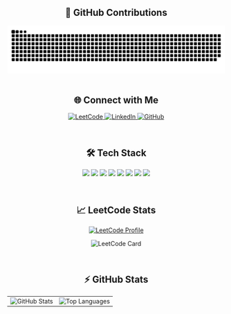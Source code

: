 <!-- 🐍 GitHub Contribution Snake -->
<div align="center"> 
  <h2>🐍 GitHub Contributions</h2>
  <img alt="snake eating my contributions" src="https://raw.githubusercontent.com/salesp07/salesp07/output/github-contribution-grid-snake.svg" />
</div>

<br/>

<!-- 🔗 Social Links -->
<h2 align="center">🌐 Connect with Me</h2>
<p align="center">
  <a href="https://leetcode.com/u/usergopal/" target="_blank">
    <img src="https://img.shields.io/badge/LeetCode-FFA116?style=for-the-badge&logo=leetcode&logoColor=white" alt="LeetCode" />
  </a>
  <a href="[linkedin.com/in/gopal-ojha-763152171](https://www.linkedin.com/in/gopal-ojha-763152171)" target="_blank">
    <img src="https://img.shields.io/badge/LinkedIn-0077B5?style=for-the-badge&logo=linkedin&logoColor=white" alt="LinkedIn" />
  </a>
  <a href="https://github.com/OjhaGopal" target="_blank">
    <img src="https://img.shields.io/badge/GitHub-181717?style=for-the-badge&logo=github&logoColor=white" alt="GitHub" />
  </a>
</p>

<br/>

<!-- 🧠 Tech Stack -->
<h2 align="center">🛠 Tech Stack</h2>
<p align="center">
  <img src="https://img.shields.io/badge/Python-3776AB?style=for-the-badge&logo=python&logoColor=white" />
  <img src="https://img.shields.io/badge/Java-007396?style=for-the-badge&logo=java&logoColor=white" />
  <img src="https://img.shields.io/badge/JavaScript-F7DF1E?style=for-the-badge&logo=javascript&logoColor=black" />
  <img src="https://img.shields.io/badge/Node.js-339933?style=for-the-badge&logo=nodedotjs&logoColor=white" />
  <img src="https://img.shields.io/badge/React-20232A?style=for-the-badge&logo=react&logoColor=61DAFB" />
  <img src="https://img.shields.io/badge/Next.js-000000?style=for-the-badge&logo=nextdotjs&logoColor=white" />
  <img src="https://img.shields.io/badge/PostgreSQL-4169E1?style=for-the-badge&logo=postgresql&logoColor=white" />
  <img src="https://img.shields.io/badge/MongoDB-4EA94B?style=for-the-badge&logo=mongodb&logoColor=white" />
</p>

<br/>

<!-- 📊 LeetCode Section -->
<h2 align="center">📈 LeetCode Stats</h2>  
<p align="center">
  <a href="https://leetcode.com/u/usergopal/" target="_blank">
    <img src="https://assets.leetcode.com/static_assets/marketing/2024-50.gif" alt="LeetCode Profile" height="200" width="200" />
  </a>
</p>
<p align="center">
  <img src="https://leetcard.jacoblin.cool/usergopal?theme=dark&font=Nunito&ext=heatmap" alt="LeetCode Card" />
</p>

<br/>

<!-- ⚡ GitHub Stats Section -->
<h2 align="center">⚡ GitHub Stats</h2>

<div align="center">
  <table>
    <tr>
      <td>
        <img width="390" src="https://github-readme-stats.vercel.app/api?username=OjhaGopal&show_icons=true&theme=react&rank_icon=github&border_radius=10" alt="GitHub Stats" />
      </td>
      <td>
        <img width="390" src="https://github-readme-stats.vercel.app/api/top-langs/?username=OjhaGopal&hide=HTML&langs_count=8&layout=compact&theme=react&border_radius=10&size_weight=0.5&count_weight=0.5&exclude_repo=github-readme-stats" alt="Top Languages" />
      </td>
    </tr>
  </table>
</div>

<br/><br/>
